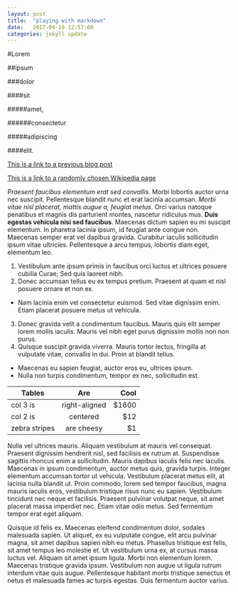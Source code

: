 ```yaml
---
layout: post
title:  "playing with markdown"
date:   2017-04-16 12:57:00
categories: jekyll update
---
```

#Lorem

##ipsum

###dolor

####sit

#####amet,

######consectetur

#####adipiscing

####elit.

[This is a link to a previous blog post](http://insurance-saleman-seam-63071.netlify.com/jekyll/update/2017/04/15/first-jekyll-post)

[This is a link to a randomly chosen Wikipedia page](https://en.wikipedia.org/wiki/King_Kal%C4%81kaua%27s_world_tour)

*Praesent faucibus elementum erat sed convallis*. Morbi lobortis auctor urna nec suscipit. Pellentesque blandit nunc et erat lacinia accumsan. *Morbi vitae nisl placerat, mattis augue a, feugiat metus*. Orci varius natoque penatibus et magnis dis parturient montes, nascetur ridiculus mus. **Duis egestas vehicula nisi sed faucibus**. Maecenas dictum sapien eu mi suscipit elementum. In pharetra lacinia ipsum, id feugiat ante congue non. Maecenas semper erat vel dapibus gravida. Curabitur iaculis sollicitudin ipsum vitae ultricies. Pellentesque a arcu tempus, lobortis diam eget, elementum leo.

1. Vestibulum ante ipsum primis in faucibus orci luctus et ultrices posuere cubilia Curae; Sed quis laoreet nibh.
2. Donec accumsan tellus eu ex tempus pretium. Praesent at quam et nisl posuere ornare et non ex.
  * Nam lacinia enim vel consectetur euismod. Sed vitae dignissim enim. Etiam placerat posuere metus ut vehicula.
3. Donec gravida velit a condimentum faucibus. Mauris quis elit semper lorem mollis iaculis. Mauris vel nibh eget purus dignissim mollis non non purus.
4. Quisque suscipit gravida viverra. Mauris tortor lectus, fringilla at vulputate vitae, convallis in dui. Proin at blandit tellus. 
  * Maecenas eu sapien feugiat, auctor eros eu, ultrices ipsum.
  * Nulla non turpis condimentum, tempor ex nec, sollicitudin est.

| Tables        | Are           | Cool  |
| ------------- |:-------------:| -----:|
| col 3 is      | right-aligned | $1600 |
| col 2 is      | centered      |   $12 |
| zebra stripes | are cheesy    |    $1 |


Nulla vel ultrices mauris. Aliquam vestibulum at mauris vel consequat. Praesent dignissim hendrerit nisl, sed facilisis ex rutrum at. Suspendisse sagittis rhoncus enim a sollicitudin. Mauris dapibus iaculis felis nec iaculis. Maecenas in ipsum condimentum, auctor metus quis, gravida turpis. Integer elementum accumsan tortor ut vehicula. Vestibulum placerat metus elit, at lacinia nulla blandit ut. Proin commodo, lorem sed tempor faucibus, magna mauris iaculis eros, vestibulum tristique risus nunc eu sapien. Vestibulum tincidunt nec neque et facilisis. Praesent pulvinar volutpat neque, sit amet placerat massa imperdiet nec. Etiam vitae odio metus. Sed fermentum tempor erat eget aliquam.

Quisque id felis ex. Maecenas eleifend condimentum dolor, sodales malesuada sapien. Ut aliquet, ex eu vulputate congue, elit arcu pulvinar magna, sit amet dapibus sapien nibh eu metus. Phasellus tristique est felis, sit amet tempus leo molestie et. Ut vestibulum urna ex, at cursus massa luctus vel. Aliquam sit amet ipsum ligula. Morbi non elementum lorem. Maecenas tristique gravida ipsum. Vestibulum non augue ut ligula rutrum interdum vitae quis augue. Pellentesque habitant morbi tristique senectus et netus et malesuada fames ac turpis egestas. Duis fermentum auctor varius.